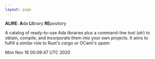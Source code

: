 ```yaml
---
layout: page
---
```


**ALIRE**: **A**da **LI**brary **RE**pository

A catalog of ready-to-use Ada libraries plus a command-line tool (_alr_) to
obtain, compile, and incorporate them into your own projects. It aims to
fulfill a similar role to Rust's _cargo_ or OCaml's _opam_.

Mon Nov 16 00:09:47 UTC 2020
